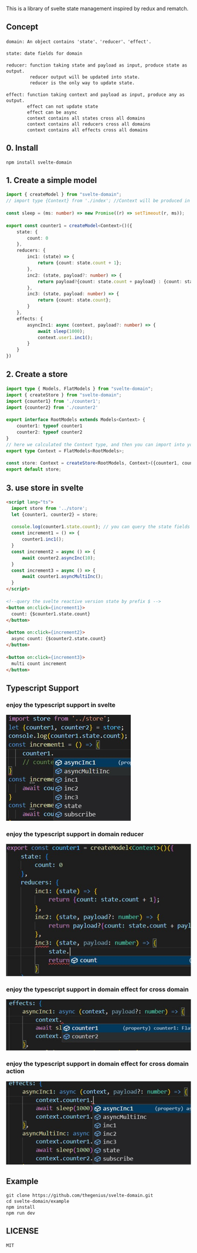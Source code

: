 This is a library of svelte state management inspired by redux and rematch.

## Concept
```
domain: An object contains 'state'、'reducer'、'effect'.  

state: date fields for domain  

reducer: function taking state and payload as input, produce state as output.  
         reducer output will be updated into state.  
         reducer is the only way to update state.  

effect: function taking context and payload as input, produce any as output.  
        effect can not update state  
        effect can be async  
        context contains all states cross all domains  
        context contains all reducers cross all domains  
        context contains all effects cross all domains  
```

## 0. Install
```
npm install svelte-domain
```


## 1. Create a simple model
```typescript
import { createModel } from "svelte-domain";
// import type {Context} from './index'; //Context will be produced in 2 step, omit

const sleep = (ms: number) => new Promise((r) => setTimeout(r, ms));

export const counter1 = createModel<Context>()({
    state: {
        count: 0
    },
    reducers: {
        inc1: (state) => {
            return {count: state.count + 1};
        },
        inc2: (state, payload?: number) => {
            return payload?{count: state.count + payload} : {count: state.count};
        },
        inc3: (state, payload: number) => {
            return {count: state.count};
        }
    },
    effects: {
        asyncInc1: async (context, payload?: number) => {
            await sleep(1000);
            context.user1.inc1();
        }
    }
})
```

## 2. Create a store
```typescript
import type { Models, FlatModels } from "svelte-domain";
import { createStore } from "svelte-domain";
import {counter1} from './counter1';
import {counter2} from './counter2'

export interface RootModels extends Models<Context> {
	counter1: typeof counter1
    counter2: typeof counter2
}
// here we calculated the Context type, and then you can import into your model file
export type Context = FlatModels<RootModels>;

const store: Context = createStore<RootModels, Context>({counter1, counter2});
export default store;

```

## 3. use store in svelte
``` html
<script lang="ts">
  import store from '../store';
  let {counter1, counter2} = store;

  console.log(counter1.state.count); // you can query the state fields
  const increment1 = () => {
      counter1.inc1();
  }
  const increment2 = async () => {
      await counter2.asyncInc(10);
  }
  const increment3 = async () => {
      await counter1.asyncMultiInc();
  }
</script>

<!--query the svelte reactive version state by prefix $ -->
<button on:click={increment1}>
  count: {$counter1.state.count}
</button>

<button on:click={increment2}>
  async count: {$counter2.state.count}
</button>

<button on:click={increment3}>
  multi count increment
</button>
```

## Typescript Support
### enjoy the typescript support in svelte
![](https://github.com/thegenius/svelte-domain/blob/main/docs/tips_in_svelte.jpg)  

### enjoy the typescript support in domain reducer  
![](https://github.com/thegenius/svelte-domain/blob/main/docs/tips_in_reducer.jpg)

### enjoy the typescript support in domain effect for cross domain
![](https://github.com/thegenius/svelte-domain/blob/main/docs/tips_in_effect_multi_domain.jpg)

### enjoy the typescript support in domain effect for cross domain action
![](https://github.com/thegenius/svelte-domain/blob/main/docs/tips_in_effect_actions.jpg)


## Example
```
git clone https://github.com/thegenius/svelte-domain.git
cd svelte-domain/example
npm install
npm run dev
```

## LICENSE
```
MIT
```
